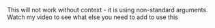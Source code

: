 This will not work without context - it is using non-standard arguments. 
Watch my video to see what else you need to add to use this
